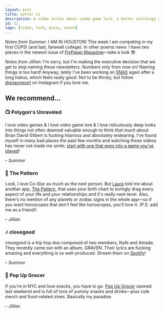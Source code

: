 ```yaml
---
layout: post
title: Letter 11
description: A video series about video game lore, a better astrology app, a trip hop duo, and a very cute grocery store.
id: 11
tags: [video, tech, music, event]
---
```


_Notes from Summer_: I AM IN HOUSTON! This week I am competing in my first CUPSI (and last, farewell college). In other poems news: I have two pieces in the newest issue of [FlyPaper Magazine](https://flypapermagazine.com/issue10/)—take a look 😎

_Notes from Jillian_: I'm sorry, but I'm making the executive decision that we get to stop naming these newsletters. Numbers only from now on! Naming things is too hard! Anyway, lately I've been working on [SNAX](https://snaxreport.com/) again after a long hiatus, which feels really good. Not to be thirsty, but follow [@snaxreport](https://instagram.com/snaxreport) on Instagram if you love me.

## We recommend…

### 📺 Polygon's Unraveled

I love video games & I love video game lore & I love ridiculously deep looks into things not often deemed valuable enough to think _that much about_. Brian David Gilbert is fucking hilarious and absolutely endearing. I've found myself in many bad places the past few months and watching these videos has never not made me smile; [start with one that goes into a game you've played](https://www.youtube.com/playlist?list=PLaDrN74SfdT7Ueqtwn_bXo1MuSWT0ji2w)!

– _Summer_

### 📱 The Pattern

Look, I love Co-Star as much as the next person. But [Laura](https://laustrology.com/) told me about another app, [The Pattern](https://itunes.apple.com/us/app/the-pattern/id1071085727?mt=8), that uses your birth chart to lovingly drag every aspect of your life and your relationships and it's really next-level. Also, there's no mention of any planets or zodiac signs in the whole app—so if you want horoscopes that don't feel like horoscopes, you'll love it. (P.S. add me as a friend!)

– _Jillian_

### 🎶 closegood

closegood is a trip hop duo composed of two members, Nyfe and Amada. They recently came out with an album, _GRAVEN_. Their lyrics are fucking amazing and everything is so well-produced. Stream them on [Spotify](https://open.spotify.com/album/5WMqDLP9BqcRvsuV8hibMP?si=HQNyASQCRUeqv3qRVjwtpw)!

– _Summer_

### 🎉 Pop Up Grocer

If you're in NYC and love snacks, you have to go. [Pop Up Grocer](https://www.popupgrocer.co/) opened last weekend and is full of tons of yummy snacks and drinks—plus cute merch and food-related zines. Basically my paradise.

– _Jillian_
